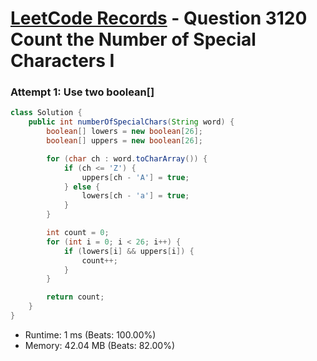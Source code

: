 # [LeetCode Records](../../README.md) - Question 3120 Count the Number of Special Characters I

### Attempt 1: Use two boolean[]
```java
class Solution {
    public int numberOfSpecialChars(String word) {
        boolean[] lowers = new boolean[26];
        boolean[] uppers = new boolean[26];

        for (char ch : word.toCharArray()) {
            if (ch <= 'Z') {
                uppers[ch - 'A'] = true;
            } else {
                lowers[ch - 'a'] = true;
            }
        }

        int count = 0;
        for (int i = 0; i < 26; i++) {
            if (lowers[i] && uppers[i]) {
                count++;
            }
        }

        return count;
    }
}
```
- Runtime: 1 ms (Beats: 100.00%)
- Memory: 42.04 MB (Beats: 82.00%)

<br>
